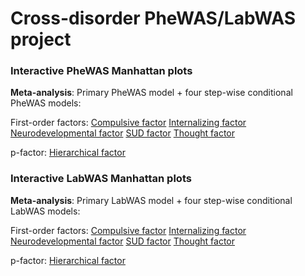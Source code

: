 # Cross-disorder PheWAS/LabWAS project

### Interactive PheWAS Manhattan plots
**Meta-analysis**: Primary PheWAS model + four step-wise conditional PheWAS models:

First-order factors:
[Compulsive factor](https://yingjie1101.github.io/cross-disorder/Manhattan_meta-analysis.html)
[Internalizing factor]()
[Neurodevelopmental factor]()
[SUD factor]()
[Thought factor]()

p-factor:
[Hierarchical factor]()

### Interactive LabWAS Manhattan plots
**Meta-analysis**: Primary LabWAS model + four step-wise conditional LabWAS models:

First-order factors:
[Compulsive factor]() 
[Internalizing factor]()
[Neurodevelopmental factor]()
[SUD factor]()
[Thought factor]()

p-factor:
[Hierarchical factor]()

